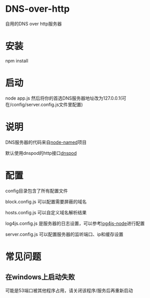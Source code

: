 # DNS-over-http
自用的DNS over http服务器
# 安装
npm install
# 启动
node app.js
然后将你的首选DNS服务器地址改为127.0.0.1(可在/config/server.config.js文件里配置)
# 说明
DNS服务器的代码来自[node-named](https://github.com/trevoro/node-named)项目

默认使用dnspod的http接口[dnspod](https://www.dnspod.cn/misc/D%2B%E5%85%8D%E8%B4%B9%E7%89%88%E6%9C%AC%E6%8E%A5%E5%8F%A3%E8%AF%B4%E6%98%8E.pdf)

# 配置
config目录包含了所有配置文件

block.config.js 可以配置需要屏蔽的域名

hosts.config.js 可以自定义域名解析结果

log4js.config.js 是服务器的日志设置，可以参考[log4js-node](https://nomiddlename.github.io/log4js-node/)进行配置

server.config.js 可以配置服务器的监听端口、ip和缓存设置

# 常见问题
## 在windows上启动失败
可能是53端口被其他程序占用，请关闭该程序/服务后再重新启动